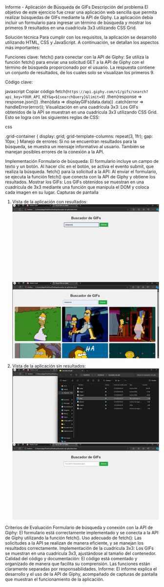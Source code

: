 Informe - Aplicación de Búsqueda de GIFs
Descripción del problema
El objetivo de este ejercicio fue crear una aplicación web sencilla que permita realizar búsquedas de GIFs mediante la API de Giphy. La aplicación debía incluir un formulario para ingresar un término de búsqueda y mostrar los primeros 9 resultados en una cuadrícula 3x3 utilizando CSS Grid.

Solución técnica
Para cumplir con los requisitos, la aplicación se desarrolló utilizando HTML, CSS y JavaScript. A continuación, se detallan los aspectos más importantes:

Funciones clave:
fetch() para conectar con la API de Giphy: Se utiliza la función fetch() para enviar una solicitud GET a la API de Giphy con el término de búsqueda proporcionado por el usuario. La respuesta contiene un conjunto de resultados, de los cuales solo se visualizan los primeros 9.

Código clave:

javascript
Copiar código
fetch(`https://api.giphy.com/v1/gifs/search?api_key=YOUR_API_KEY&q=${searchQuery}&limit=9`)
  .then(response => response.json())
  .then(data => displayGIFs(data.data))
  .catch(error => handleError(error));
Visualización en una cuadrícula 3x3: Los GIFs obtenidos de la API se muestran en una cuadrícula 3x3 utilizando CSS Grid. Esto se logra con las siguientes reglas de CSS:

css

.grid-container {
    display: grid;
    grid-template-columns: repeat(3, 1fr);
    gap: 10px;
}
Manejo de errores: Si no se encuentran resultados para la búsqueda, se muestra un mensaje informativo al usuario. También se manejan posibles errores de la conexión a la API.

Implementación
Formulario de búsqueda: El formulario incluye un campo de texto y un botón. Al hacer clic en el botón, se activa el evento submit, que realiza la búsqueda.
fetch() para la solicitud a la API: Al enviar el formulario, se ejecuta la función fetch() que conecta con la API de Giphy y obtiene los resultados.
Mostrar los GIFs: Los GIFs obtenidos se muestran en una cuadrícula de 3x3 mediante una función que manipula el DOM y coloca cada imagen en su lugar.
Capturas de pantalla
1. Vista de la aplicación con resultados:
![alt text](image-2.png)
![alt text](image.png)







2. Vista de la aplicación sin resultados:
![alt text](image-3.png)
![alt text](image-1.png)





Criterios de Evaluación
Formulario de búsqueda y conexión con la API de Giphy: El formulario está correctamente implementado y se conecta a la API de Giphy utilizando la función fetch().
Uso adecuado de fetch(): Las solicitudes a la API se realizan de manera eficiente, y se manejan los resultados correctamente.
Implementación de la cuadrícula 3x3: Los GIFs se muestran en una cuadrícula 3x3, ajustándose al tamaño del contenedor.
Calidad del código y documentación: El código está comentado y organizado de manera que facilita su comprensión. Las funciones están claramente separadas por responsabilidades.
Informe: El informe explica el desarrollo y el uso de la API de Giphy, acompañado de capturas de pantalla que muestran el funcionamiento de la aplicación.
